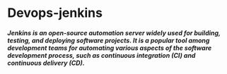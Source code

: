 # Devops-jenkins

##### Jenkins is an open-source automation server widely used for building, testing, and deploying software projects. It is a popular tool among development teams for automating various aspects of the software development process, such as continuous integration (CI) and continuous delivery (CD). 


